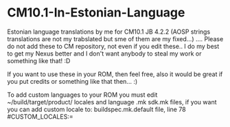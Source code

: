 CM10.1-In-Estonian-Language
===========================

Estonian language translations by me for CM10.1 JB 4.2.2 (AOSP strings translations are not my trabslated but sme of them are my fixed...) ....
Please do not add these to CM repository, not even if you edit these..
I do my best to get my Nexus better and I don't want anybody to steal my work or something like that! :D

If you want to use these in your ROM, then feel free, also it would be great if you put credits or something like that then... :)

To add custom languages to your ROM you must edit ~/build/target/product/ locales and language .mk sdk.mk files, if you want you can add custom locale to: buildspec.mk.default file, line 78 #CUSTOM_LOCALES:=
